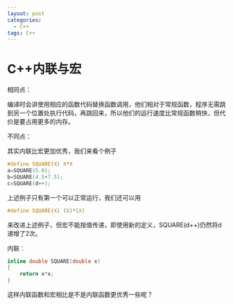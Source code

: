 ```yaml
---
layout: post
categories:
  - C++
tags: C++
---
```




<h1> 											C++内联与宏
</h1>

相同点：

编译时会讲使用相应的函数代码替换函数调用，他们相对于常规函数，程序无需跳到另一个位置处执行代码，再跳回来，所以他们的运行速度比常规函数稍快，但代价是要占用更多的内存。

不同点：

其实内联比宏更加优秀，我们来看个例子



```c
#define SQUARE(X) X*X
a=SQUARE(5.0);
b=SQUARE(4.5+7.5);
c=SQUARE(d++);
```

上述例子只有第一个可以正常运行，我们还可以用

```c
#define SQUARE(X) (X)*(X)
```

来改进上述例子，但宏不能按值传递，即使用新的定义，SQUARE(d++)仍然将d递增了2次。

内联：

```c
inline double SQUARE(double x)
{
    return x*x;
}
```

这样内联函数和宏相比是不是内联函数更优秀一些呢？